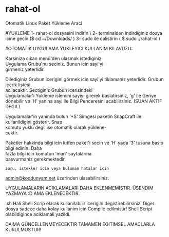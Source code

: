 # rahat-ol
Otomatik Linux Paket Yükleme Araci

#YUKLEME
1- rahat-ol dosyasini indirin \\
2- terminalden indirdiginiz dosya icine gecin ($ cd ~/Downloads/ )
3- sudo ile calistirin ( $ sudo ./rahat-ol )

#OTOMATIK UYGULAMA YUKLEYICI KULLANIM KILAVUZU:   

Karsiniza cikan menü'den ulasmak istediginiz     
Uygulama Grubu'nu seciniz. Bunun icin sayi'yi    
girmeniz yeterlidir.                             

Dilediginiz Grubun icerigini görmek icin sayi'yi 
tiklamaniz yeterlidir. Grubun icerik listesi     
acilacaktir. Sectiginiz Grubun icerisindeki      
Uygulamalar'i Yukleme islemini sayiyi girerek
baslatirsiniz, 'g' ile Geriye dönebilir ve 
'H' yanina sayi ile Bilgi Penceresini
acabilirsiniz.  (SUAN AKTIF DEGIL)                                 

Uygulamalar'in yaninda bulun '*S' Simgesi paketin
SnapCraft ile kullanildigini gösterir. Snap      
komutu yüklü degil ise otomatik olarak yüklene-  
cektir.                                          

Paketler hakkinda bilgi icin lutfen paket'i secin
ve 'H' yada '3' tusuna basip bilgi edinin. Daha  
fazla bilgi icin komutun 'man' sayfalarina       
basvurmaniz gerekmektedir.                       

	Soru, istekler icin veya bulunan hatalar icin   
 admin@koddunyam.net üzerinden ulasabilirsiniz.   
	
 UYGULAMALARIN ACIKLAMALARI DAHA EKLENMEMISTIR. 
ÜSENDIM YAZMAYA :D AMA EKLENECEKTIR.

.sh Hali Shell Scrip olarak kullanilabilir 
icerigini degistirebilirsiniz. Diger dosya sadece 
daha kolay kullanim icin Compile edilmistir! 
Shell Script olabildigince aciklamali yazildi.

DAIMA GÜNCELLENMEYECEKTIR TAMAMEN EGITIMSEL
AMACLARLA KURULMUSTUR!
